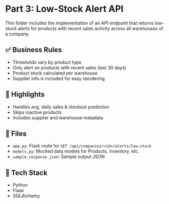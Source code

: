 # Part 3: Low-Stock Alert API

This folder includes the implementation of an API endpoint that returns low-stock alerts for products with recent sales activity across all warehouses of a company.

## ✅ Business Rules

- Thresholds vary by product type
- Only alert on products with recent sales (last 30 days)
- Product stock calculated per warehouse
- Supplier info is included for easy reordering

## 🧠 Highlights

- Handles avg. daily sales & stockout prediction
- Skips inactive products
- Includes supplier and warehouse metadata

## 📄 Files

- `app.py`: Flask route for `GET /api/companies/<id>/alerts/low-stock`
- `models.py`: Mocked data models for Products, Inventory, etc.
- `sample_response.json`: Sample output JSON

## 🧪 Tech Stack

- Python
- Flask
- SQLAlchemy

